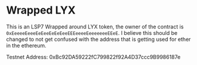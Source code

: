 # Wrapped LYX

This is an LSP7 Wrapped around LYX token, the owner of the contract is `0xEeeeeEeeeEeEeeEeEeEeeEEEeeeeEeeeeeeeEEeE`. I believe this should be changed to not get confused with the address that is getting used for ether in the ethereum.

Testnet Address: 0xBc92DA59222fC799822f92A4D37ccc9B9986187e
